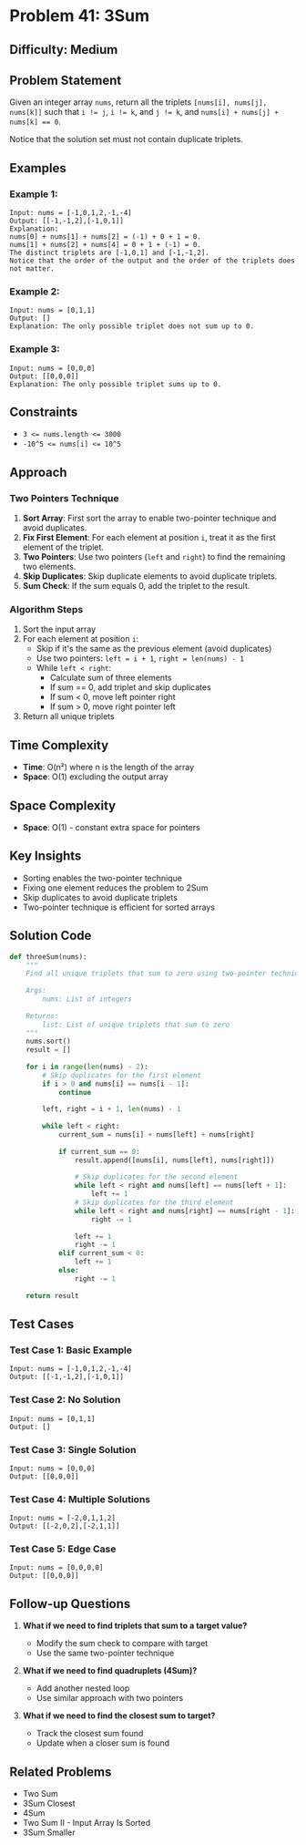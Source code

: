 # Problem 41: 3Sum

## Difficulty: Medium

## Problem Statement

Given an integer array `nums`, return all the triplets `[nums[i], nums[j], nums[k]]` such that `i != j`, `i != k`, and `j != k`, and `nums[i] + nums[j] + nums[k] == 0`.

Notice that the solution set must not contain duplicate triplets.

## Examples

### Example 1:
```
Input: nums = [-1,0,1,2,-1,-4]
Output: [[-1,-1,2],[-1,0,1]]
Explanation: 
nums[0] + nums[1] + nums[2] = (-1) + 0 + 1 = 0.
nums[1] + nums[2] + nums[4] = 0 + 1 + (-1) = 0.
The distinct triplets are [-1,0,1] and [-1,-1,2].
Notice that the order of the output and the order of the triplets does not matter.
```

### Example 2:
```
Input: nums = [0,1,1]
Output: []
Explanation: The only possible triplet does not sum up to 0.
```

### Example 3:
```
Input: nums = [0,0,0]
Output: [[0,0,0]]
Explanation: The only possible triplet sums up to 0.
```

## Constraints

- `3 <= nums.length <= 3000`
- `-10^5 <= nums[i] <= 10^5`

## Approach

### Two Pointers Technique

1. **Sort Array**: First sort the array to enable two-pointer technique and avoid duplicates.
2. **Fix First Element**: For each element at position `i`, treat it as the first element of the triplet.
3. **Two Pointers**: Use two pointers (`left` and `right`) to find the remaining two elements.
4. **Skip Duplicates**: Skip duplicate elements to avoid duplicate triplets.
5. **Sum Check**: If the sum equals 0, add the triplet to the result.

### Algorithm Steps

1. Sort the input array
2. For each element at position `i`:
   - Skip if it's the same as the previous element (avoid duplicates)
   - Use two pointers: `left = i + 1`, `right = len(nums) - 1`
   - While `left < right`:
     - Calculate sum of three elements
     - If sum == 0, add triplet and skip duplicates
     - If sum < 0, move left pointer right
     - If sum > 0, move right pointer left
3. Return all unique triplets

## Time Complexity

- **Time**: O(n²) where n is the length of the array
- **Space**: O(1) excluding the output array

## Space Complexity

- **Space**: O(1) - constant extra space for pointers

## Key Insights

- Sorting enables the two-pointer technique
- Fixing one element reduces the problem to 2Sum
- Skip duplicates to avoid duplicate triplets
- Two-pointer technique is efficient for sorted arrays

## Solution Code

```python
def threeSum(nums):
    """
    Find all unique triplets that sum to zero using two-pointer technique.
    
    Args:
        nums: List of integers
        
    Returns:
        list: List of unique triplets that sum to zero
    """
    nums.sort()
    result = []
    
    for i in range(len(nums) - 2):
        # Skip duplicates for the first element
        if i > 0 and nums[i] == nums[i - 1]:
            continue
        
        left, right = i + 1, len(nums) - 1
        
        while left < right:
            current_sum = nums[i] + nums[left] + nums[right]
            
            if current_sum == 0:
                result.append([nums[i], nums[left], nums[right]])
                
                # Skip duplicates for the second element
                while left < right and nums[left] == nums[left + 1]:
                    left += 1
                # Skip duplicates for the third element
                while left < right and nums[right] == nums[right - 1]:
                    right -= 1
                
                left += 1
                right -= 1
            elif current_sum < 0:
                left += 1
            else:
                right -= 1
    
    return result
```

## Test Cases

### Test Case 1: Basic Example
```
Input: nums = [-1,0,1,2,-1,-4]
Output: [[-1,-1,2],[-1,0,1]]
```

### Test Case 2: No Solution
```
Input: nums = [0,1,1]
Output: []
```

### Test Case 3: Single Solution
```
Input: nums = [0,0,0]
Output: [[0,0,0]]
```

### Test Case 4: Multiple Solutions
```
Input: nums = [-2,0,1,1,2]
Output: [[-2,0,2],[-2,1,1]]
```

### Test Case 5: Edge Case
```
Input: nums = [0,0,0,0]
Output: [[0,0,0]]
```

## Follow-up Questions

1. **What if we need to find triplets that sum to a target value?**
   - Modify the sum check to compare with target
   - Use the same two-pointer technique

2. **What if we need to find quadruplets (4Sum)?**
   - Add another nested loop
   - Use similar approach with two pointers

3. **What if we need to find the closest sum to target?**
   - Track the closest sum found
   - Update when a closer sum is found

## Related Problems

- Two Sum
- 3Sum Closest
- 4Sum
- Two Sum II - Input Array Is Sorted
- 3Sum Smaller
